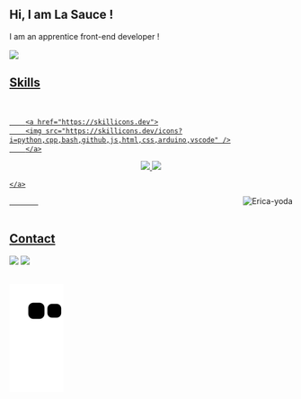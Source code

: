 

## Hi, I am La Sauce ! 
I am an apprentice front-end developer !
</br>

 <div>
  <a href="https://github.com/lasauceblanche">
   <img align="center" height="170" src="https://github-readme-stats.vercel.app/api/top-langs/?username=lasauceblanche&layout=compact&langs_count=16&theme=dracula"/>

</div>
 
 ## Skills
<div style="display: inline_block"><br>

        <a href="https://skillicons.dev">
        <img src="https://skillicons.dev/icons?i=python,cpp,bash,github,js,html,css,arduino,vscode" />
        </a>

  <p align="center">
    <a href="https://abhigyantrips.dev/">
    <img width="49.5%" src="https://github-readme-stats.vercel.app/api?username=lasauceblanche&show_icons=true&theme=dracula&hide_border=true" />
      <img width="49.5%" src="https://github-readme-streak-stats.herokuapp.com/?user=lasauceblanche&theme=dracula&hide_border=true" />
      
    </a>
  </p>
  &nbsp;&nbsp;&nbsp;&nbsp;&nbsp;&nbsp;&nbsp;&nbsp;&nbsp;&nbsp;&nbsp;&nbsp;&nbsp;



  <img align="right" height="180em" alt="Erica-yoda" src="https://media1.giphy.com/media/Wo0Yw7qwzgQak/giphy.gif?cid=ecf05e47iupbwp969x4oo8dof7trloaz8maagc7xoqd6u73r&ep=v1_gifs_search&rid=giphy.gif&ct=g">
</div>
  
</br>

## Contact 
<div> 
  <a href="https://www.instagram.com/_sweety_riv_/" target="_blank"><img src="https://img.shields.io/badge/-Instagram-%23E4405F?style=for-the-badge&logo=instagram&logoColor=white" target="_blank"></a>
  <a href = "mailto: tom.rivillon@gmail.com"><img src="https://img.shields.io/badge/-Gmail-%23333?style=for-the-badge&logo=gmail&logoColor=white" target="_blank"></a>
 </br>
</br>

 
  ![Snake animation](https://github.com/lasauceblanche/lasauceblanche/blob/output/github-contribution-grid-snake.svg)


</div>

